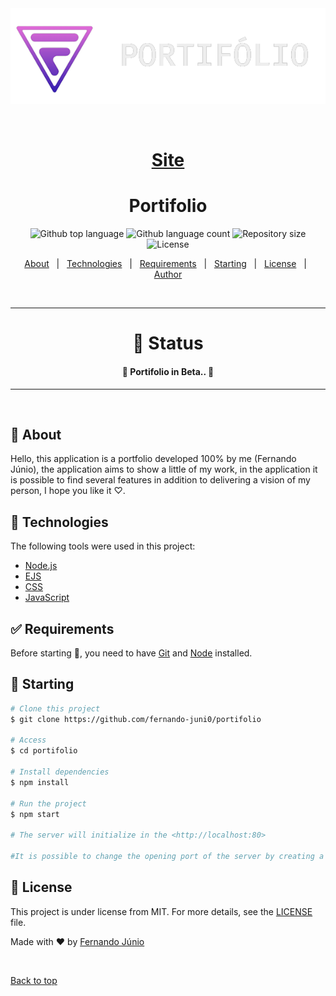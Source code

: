 <div align="center" id="top"> 
  <img src="./.github/readmeBanner.png" alt="Portifolio" />

  &#xa0;

  # <a href="https://portifolio-fernando.onrender.com" target="_blank">Site</a>
</div>

<h1 align="center">Portifolio</h1>

<p align="center">
  <img alt="Github top language" src="https://img.shields.io/github/languages/top/fernando-juni0/portifolio?color=56BEB8">

  <img alt="Github language count" src="https://img.shields.io/github/languages/count/fernando-juni0/portifolio?color=56BEB8">

  <img alt="Repository size" src="https://img.shields.io/github/repo-size/fernando-juni0/portifolio?color=56BEB8">

  <img alt="License" src="https://img.shields.io/github/license/fernando-juni0/portifolio?color=56BEB8">
</p>



<p align="center">
  <a href="#dart-about">About</a> &#xa0; | &#xa0; 
  <a href="#rocket-technologies">Technologies</a> &#xa0; | &#xa0;
  <a href="#white_check_mark-requirements">Requirements</a> &#xa0; | &#xa0;
  <a href="#checkered_flag-starting">Starting</a> &#xa0; | &#xa0;
  <a href="#memo-license">License</a> &#xa0; | &#xa0;
  <a href="https://github.com/fernando-juni0" target="_blank">Author</a>
</p>

<br>
<hr>

<h1 align="center">🔖 Status</h1>
<h4 align="center">🚧  Portifolio in Beta..  🚧</h4> 

<hr>
<br>

## :dart: About ##

Hello, this application is a portfolio developed 100% by me (Fernando Júnio), the application aims to show a little of my work, in the application it is possible to find several features in addition to delivering a vision of my person, I hope you like it ♡.

## :rocket: Technologies ##

The following tools were used in this project:

- [Node.js](https://nodejs.org/en/)
- [EJS](https://ejs.co)
- [CSS](https://developer.mozilla.org/pt-BR/docs/Web/CSS)
- [JavaScript](https://developer.mozilla.org/pt-BR/docs/Web/JavaScript)

## :white_check_mark: Requirements ##

Before starting :checkered_flag:, you need to have [Git](https://git-scm.com) and [Node](https://nodejs.org/en/) installed.

## :checkered_flag: Starting ##

```bash
# Clone this project
$ git clone https://github.com/fernando-juni0/portifolio

# Access
$ cd portifolio

# Install dependencies
$ npm install

# Run the project
$ npm start

# The server will initialize in the <http://localhost:80>

#It is possible to change the opening port of the server by creating a .ENV file and adding the following line: PORT='Your Port'
```

## :memo: License ##

This project is under license from MIT. For more details, see the [LICENSE](LICENSE.md) file.


Made with :heart: by <a href="https://github.com/fernando-juni0" target="_blank">Fernando Júnio</a>

&#xa0;

<a href="#top">Back to top</a>
